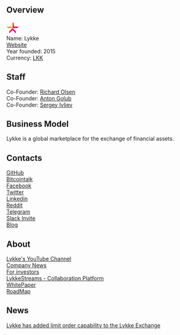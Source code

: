 ## Overview
![logo](../projects/logo/lykke.png)  
Name: Lykke  
[Website](https://www.lykke.com/)    
Year founded: 2015   
Currency: [LKK](https://coinmarketcap.com/currencies/lykke/)  
## Staff
Co-Founder: [Richard Olsen](../people/richard_olsen.md)  
Co-Founder: [Anton Golub](../people/anton_golub.md)  
Co-Founder: [Sergey Ivliev](../people/sergey_ivliev.md)
## Business Model
Lykke is a global marketplace for the exchange of financial assets.
## Contacts
[GitHub](https://github.com/LykkeCity/)  
[Bitcointalk](https://bitcointalk.org/index.php?topic=1402110.0)  
[Facebook](https://www.facebook.com/LykkeCity)  
[Twitter](https://twitter.com/LykkeCity)  
[Linkedin](https://www.linkedin.com/company-beta/10335535)  
[Reddit](https://www.reddit.com/r/lykke/)  
[Telegram](https://telegram.me/joinchat/AEGiqkF-_dNaHMwQbRSnAg)    
[Slack Invite](https://lykkecommunity.herokuapp.com/)  
[Blog](https://www.lykke.com/city/blog)
## About  
[Lykke's YouTube Channel](https://www.youtube.com/channel/UCmMYipGdKMF0kzfaE-PXsNQ)  
[Company News](https://www.lykke.com/company/news)  
[For investors](https://www.lykke.com/city/invest)  
[LykkeStreams - Collaboration Platform](https://streams.lykke.com/)  
[WhitePaper](https://www.lykke.com/Whitepaper_LykkeExchange.pdf)  
[RoadMap](https://trello.com/b/IV0PH2gs/lykke-roadmap)
## News  
[Lykke has added limit order capability to the Lykke Exchange](../news/lykke_08-09-17.md)
